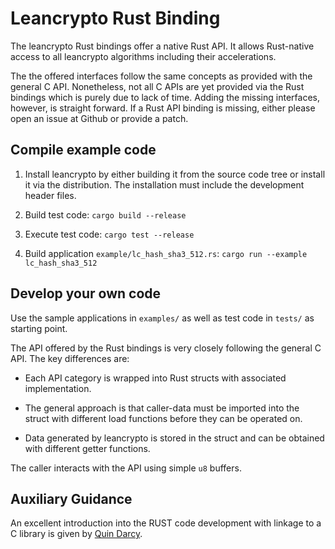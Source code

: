 # Leancrypto Rust Binding

The leancrypto Rust bindings offer a native Rust API. It allows Rust-native access to all leancrypto algorithms including their accelerations.

The the offered interfaces follow the same concepts as provided with the general C API. Nonetheless, not all C APIs are yet provided via the Rust bindings which is purely due to lack of time. Adding the missing interfaces, however, is straight forward. If a Rust API binding is missing, either please open an issue at Github or provide a patch.

## Compile example code

1. Install leancrypto by either building it from the source code tree or install it via the distribution. The installation must include the development header files.

2. Build test code: `cargo build --release`

3. Execute test code: `cargo test --release`

4. Build application `example/lc_hash_sha3_512.rs`: `cargo run --example lc_hash_sha3_512`

## Develop your own code

Use the sample applications in `examples/` as well as test code in `tests/` as
starting point.

The API offered by the Rust bindings is very closely following the general C API. The key differences are:

* Each API category is wrapped into Rust structs with associated implementation.

* The general approach is that caller-data must be imported into the struct with different load functions before they can be operated on.

* Data generated by leancrypto is stored in the struct and can be obtained with different getter functions.

The caller interacts with the API using simple `u8` buffers.

## Auxiliary Guidance

An excellent introduction into the RUST code development with linkage to a
C library is given by [Quin Darcy](https://github.com/Quin-Darcy/rust-c-ffi-guide).
